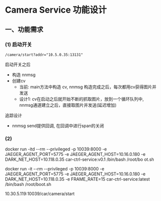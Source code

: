 # Camera Service 功能设计


## 一、功能需求

### (1) 启动开关

`/camera/start?addr="10.5.0.35:13131"`

启动开关之后
   - 构造 nnmsg
   - 创建cv
      - 当前: main方法中构造 cv, nnmsg 构造完成之后，每次都用cv获得图片并发送
      - 设计1: cv在启动之后就开始不断的抓取图片，放到一个循环队列中, nnmsg通道建立之后，直接取图片并发送(延迟增加)

追踪设计
  - nnmsg send提供回调, 在回调中进行span的关闭

### (2) 

docker run -itd --rm --privileged -p 10039:8000 -e JAEGER_AGENT_PORT=5775 -e JAEGER_AGENT_HOST=10.16.0.180 -e DARK_NET_HOST=10.118.0.35 car-ctrl-service:v0.1 /bin/bash /root/bo
ot.sh

docker run -it --rm --privileged -p 10039:8000 -e JAEGER_AGENT_PORT=5775 -e JAEGER_AGENT_HOST=10.16.0.180 -e DARK_NET_HOST=10.118.0.35 -e FRAME_RATE=15 car-ctrl-service:latest /bin/bash /root/boot.sh


10.30.5.119:10039/car/camera/start